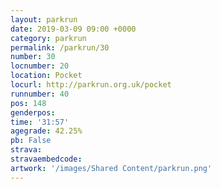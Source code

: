 ```yaml
---
layout: parkrun
date: 2019-03-09 09:00 +0000
category: parkrun
permalink: /parkrun/30
number: 30
locnumber: 20
location: Pocket
locurl: http://parkrun.org.uk/pocket
runnumber: 40
pos: 148
genderpos: 
time: '31:57'
agegrade: 42.25%
pb: False
strava: 
stravaembedcode:
artwork: '/images/Shared Content/parkrun.png'
---
```

